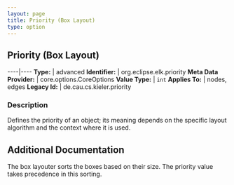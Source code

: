 ```yaml
---
layout: page
title: Priority (Box Layout)
type: option
---
```

## Priority (Box Layout)

----|----
**Type:** | advanced
**Identifier:** | org.eclipse.elk.priority
**Meta Data Provider:** | core.options.CoreOptions
**Value Type:** | `int`
**Applies To:** | nodes, edges
**Legacy Id:** | de.cau.cs.kieler.priority

### Description

Defines the priority of an object; its meaning depends on the specific layout algorithm and the context where it is used.

## Additional Documentation

The box layouter sorts the boxes based on their size. The priority value takes precedence in this sorting.
